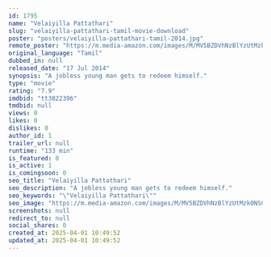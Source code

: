 ```yaml
---
id: 1795
name: "Velaiyilla Pattathari"
slug: "velaiyilla-pattathari-tamil-movie-download"
poster: "posters/velaiyilla-pattathari-tamil-2014.jpg"
remote_poster: "https://m.media-amazon.com/images/M/MV5BZDVhNzBlYzUtMzk0NS00MDNiLTkwODctNGM0NGRmMWZiMGIyXkEyXkFqcGc@._V1_SX300.jpg"
original_language: "Tamil"
dubbed_in: null
released_date: "17 Jul 2014"
synopsis: "A jobless young man gets to redeem himself."
type: "movie"
rating: "7.9"
imdbid: "tt3822396"
tmdbid: null
views: 0
likes: 0
dislikes: 0
author_id: 1
trailer_url: null
runtime: "133 min"
is_featured: 0
is_active: 1
is_comingsoon: 0
seo_title: "Velaiyilla Pattathari"
seo_description: "A jobless young man gets to redeem himself."
seo_keywords: "\"Velaiyilla Pattathari\""
seo_image: "https://m.media-amazon.com/images/M/MV5BZDVhNzBlYzUtMzk0NS00MDNiLTkwODctNGM0NGRmMWZiMGIyXkEyXkFqcGc@._V1_SX300.jpg"
screenshots: null
redirect_to: null
social_shares: 0
created_at: 2025-04-01 10:49:52
updated_at: 2025-04-01 10:49:52
---
```


